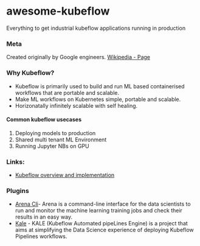 # awesome-kubeflow
Everything to get industrial kubeflow applications running in production

### Meta
Created originally by Google engineers.
[Wikipedia -  Page](https://en.wikipedia.org/wiki/Kubeflow)

### Why Kubeflow?
- Kubeflow is primarily used to build and run ML based containerised workflows that are portable and scalable.
- Make ML workflows on Kubernetes simple, portable and scalable.
- Horizonatally infinitely scalable with self healing.

#### Common kubeflow usecases
1. Deploying models to production
2. Shared multi tenant ML Environment
3. Running Jupyter NBs on GPU

### Links:
- [Kubeflow overview and implementation](https://towardsdatascience.com/kubeflow-an-mlops-perspective-17d33ac57c08)

### Plugins
- [Arena Cli](https://github.com/kubeflow/arena)- Arena is a command-line interface for the data scientists to run and monitor the machine learning training jobs and check their results in an easy way.
- [Kale](https://github.com/kubeflow-kale/kale) - KALE (Kubeflow Automated pipeLines Engine) is a project that aims at simplifying the Data Science experience of deploying Kubeflow Pipelines workflows.